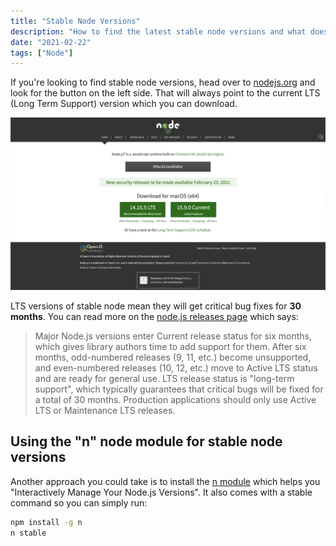 ```yaml
---
title: "Stable Node Versions"
description: "How to find the latest stable node versions and what does stable or long term support actually mean"
date: "2021-02-22"
tags: ["Node"]
---
```


If you're looking to find stable node versions, head over to [nodejs.org](https://nodejs.org/en/) and look for the button on the left side. That will always point to the current LTS (Long Term Support) version which you can download.

![node stable version website](/img/stable-node-versions.png)

LTS versions of stable node mean they will get critical bug fixes for **30 months**. You can read more on the [node.js releases page](https://nodejs.org/en/about/releases/) which says:

> Major Node.js versions enter Current release status for six months, which gives library authors time to add support for them. After six months, odd-numbered releases (9, 11, etc.) become unsupported, and even-numbered releases (10, 12, etc.) move to Active LTS status and are ready for general use. LTS release status is "long-term support", which typically guarantees that critical bugs will be fixed for a total of 30 months. Production applications should only use Active LTS or Maintenance LTS releases.

## Using the "n" node module for stable node versions

Another approach you could take is to install the [n module](https://www.npmjs.com/package/n) which helps you "Interactively Manage Your Node.js Versions". It also comes with a stable command so you can simply run:

```bash
npm install -g n
n stable
```

